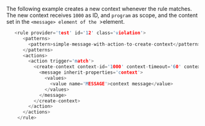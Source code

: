 ---
---
<!-- DISCLAIMER: This file is based on the syslog-ng Open Source Edition documentation https://github.com/balabit/syslog-ng-ose-guides/commit/2f4a52ee61d1ea9ad27cb4f3168b95408fddfdf2 and is used under the terms of The syslog-ng Open Source Edition Documentation License. The file has been modified by Axoflow. -->
The following example creates a new context whenever the rule matches. The new context receives `1000` as ID, and `program` as scope, and the content set in the `<message> element of the `<create-context>>element.

```c
   <rule provider='test' id='12' class='violation'>
      <patterns>
        <pattern>simple-message-with-action-to-create-context</pattern>
      </patterns>
      <actions>
        <action trigger='match'>
          <create-context context-id='1000' context-timeout='60' context-scope='program'>
            <message inherit-properties='context'>
              <values>
                <value name='MESSAGE'>context message</value>
              </values>
            </message>
          </create-context>
        </action>
      </actions>
    </rule>

```

